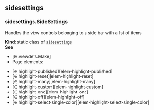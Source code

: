 <a name="module_sidesettings"></a>

## sidesettings
<a name="module_sidesettings.SideSettings"></a>

### sidesettings.SideSettings
Handles the view controls belonging to a side bar with a list of items

**Kind**: static class of [<code>sidesettings</code>](#module_sidesettings)  
**See**

- [M:viewdefs.Make]
- Page elements:

*   [∈ highlight-published][elem-highlight-published]
*   [∈ highlight-reset][elem-highlight-reset]
*   [∈ highlight-many][elem-highlight-many]
*   [∈ highlight-custom][elem-highlight-custom]
*   [∈ highlight-one][elem-highlight-one]
*   [∈ highlight-off][elem-highlight-off]
*   [∈ highlight-select-single-color][elem-highlight-select-single-color]


